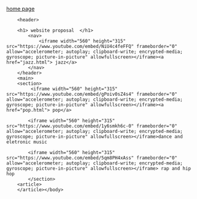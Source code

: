 <!DOCTYPE html>
<html><head>
        <meta charset="utf-8">
        <meta http-equiv="X-UA-Compatible" content="IE=edge">
        <title>4 page website 
</title>
        <meta name="description" content="An interactive getting started guide for Brackets.">
        <link rel="stylesheet" href="main.css">
    </head>
    <body> <p>  </head><a href="frederick%20music%20website.html"> home page</a></p>
  
        <header>
        
        <h1> website proposal  </h1>
            <nav>
                <iframe width="560" height="315" src="https://www.youtube.com/embed/NiU4c4feFFQ" frameborder="0" allow="accelerometer; autoplay; clipboard-write; encrypted-media; gyroscope; picture-in-picture" allowfullscreen></iframe><a href="jazz.html"> jazz</a>
            </nav>
        </header>
        <main>
        <section>
             <iframe width="560" height="315" src="https://www.youtube.com/embed/gPoiv0sZ4s4" frameborder="0" allow="accelerometer; autoplay; clipboard-write; encrypted-media; gyroscope; picture-in-picture" allowfullscreen></iframe><a href="pop.html"> pop</a>
            
            <iframe width="560" height="315" src="https://www.youtube.com/embed/1y6smkh6c-0" frameborder="0" allow="accelerometer; autoplay; clipboard-write; encrypted-media; gyroscope; picture-in-picture" allowfullscreen></iframe>dance and eletronic music 
            
            <iframe width="560" height="315" src="https://www.youtube.com/embed/5qm8PH4xAss" frameborder="0" allow="accelerometer; autoplay; clipboard-write; encrypted-media; gyroscope; picture-in-picture" allowfullscreen></iframe> rap and hip hop
            </section>
        <article>
        </article></body>
</html>
